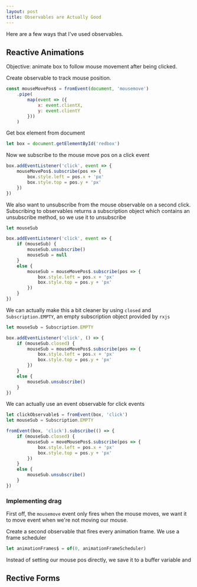 ```yaml
---
layout: post
title: Observables are Actually Good
---
```


Here are a few ways that I've used observables.

## Reactive Animations

Objective: animate box to follow mouse movement after being clicked.

Create observable to track mouse position.

```js
const mouseMovePos$ = fromEvent(document, 'mousemove')
    .pipe(
        map(event => ({
            x: event.clientX,
            y: event.clientY
        }))
    )
```

Get box element from document

```js
let box = document.getElementById('redbox')
```

Now we subscribe to the mouse move pos on a click event

```js
box.addEventListener('click', event => {
    mouseMovePos$.subscribe(pos => {
        box.style.left = pos.x + 'px'
        box.style.top = pos.y + 'px'
    })
})
```

We also want to unsubscribe from the mouse observable on
a second click. Subscribing to observables returns a 
subscription object which contains an unsubscribe method,
so we use it to unsubscribe

```js
let mouseSub

box.addEventListener('click', event => {
    if (mouseSub) {
        mouseSub.unsubscribe()
        mouseSub = null
    }
    else {
        mouseSub = mouseMovePos$.subscribe(pos => {
            box.style.left = pos.x + 'px'
            box.style.top = pos.y + 'px'
        })
    }
})
```

We can actually make this a bit cleaner by using `closed` and 
`Subscription.EMPTY`, an empty subscription object provided by
`rxjs`

```js
let mouseSub = Subscription.EMPTY

box.addEventListener('click', () => {
    if (mouseSub.closed) {
        mouseSub = mouseMovePos$.subscribe(pos => {
            box.style.left = pos.x + 'px'
            box.style.top = pos.y + 'px'
        })
    }
    else {
        mouseSub.unsubscribe()
    }
})
```

We can actually use an event observable for click events

```js
let clickObservable$ = fromEvent(box, 'click')
let mouseSub = Subscription.EMPTY

fromEvent(box, 'click').subscribe(() => {
    if (mouseSub.closed) {
        mouseSub = moveMousePos$.subscribe(pos => {
            box.style.left = pos.x + 'px'
            box.style.top = pos.y + 'px'
        })
    }
    else {
        mouseSub.unsubscribe()
    }
})
```

### Implementing drag

First off, the `mousemove` event only fires when the mouse moves,
we want it to move event when we're not moving our mouse.

Create a second observable that fires every animation frame. We
use a frame scheduler

```js
let animationFrames$ = of(0, animationFrameScheduler)
```

Instead of setting our mouse pos directly, we save it to a buffer variable and 

## Rective Forms